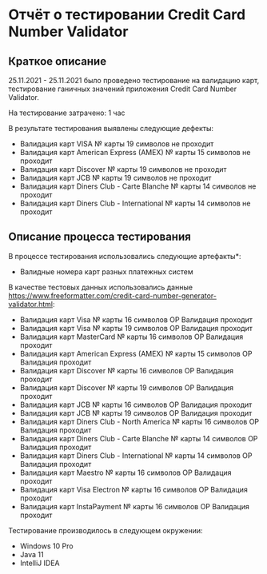# Отчёт о тестировании Credit Card Number Validator

## Краткое описание

25.11.2021 - 25.11.2021 было проведено тестирование на валидацию карт, тестирование ганичных значений приложения Credit Card Number Validator.

На тестирование затрачено: 1 час

В результате тестирования выявлены следующие дефекты:
* Валидация карт VISA № карты 19 символов не проходит
* Валидация карт American Express (AMEX) № карты 15 символов не проходит
* Валидация карт Discover № карты 19 символов не проходит
* Валидация карт JCB № карты 19 символов не проходит
* Валидация карт Diners Club - Carte Blanche № карты 14 символов не проходит
* Валидация карт Diners Club - International № карты 14 символов не проходит

## Описание процесса тестирования

В процессе тестирования использовались следующие артефакты*:
* Валидные номера карт разных платежных систем 

В качестве тестовых данных использовались данные https://www.freeformatter.com/credit-card-number-generator-validator.html:
* Валидация карт Visa № карты 16 символов ОР Валидация проходит 
* Валидация карт Visa № карты 19 символов ОР Валидация проходит 
* Валидация карт MasterCard № карты 16 символов ОР Валидация проходит
* Валидация карт American Express (AMEX) № карты 15 символов ОР Валидация проходит
* Валидация карт Discover № карты 16 символов ОР Валидация проходит
* Валидация карт Discover № карты 19 символов ОР Валидация проходит
* Валидация карт JCB № карты 16 символов ОР Валидация проходит
* Валидация карт JCB № карты 19 символов ОР Валидация проходит
* Валидация карт Diners Club - North America № карты 16 символов ОР Валидация проходит
* Валидация карт Diners Club - Carte Blanche № карты 14 символов ОР Валидация проходит
* Валидация карт Diners Club - International № карты 14 символов ОР Валидация проходит
* Валидация карт Maestro № карты 16 символов ОР Валидация проходит
* Валидация карт Visa Electron № карты 16 символов ОР Валидация проходит
* Валидация карт InstaPayment № карты 16 символов ОР Валидация проходит

Тестирование производилось в следующем окружении:
* Windows 10 Pro
* Java 11
* IntelliJ IDEA
